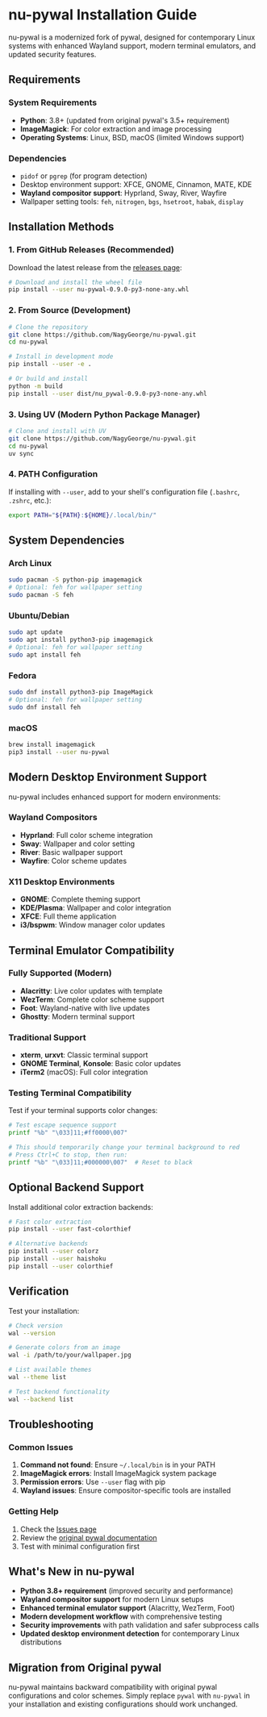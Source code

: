 # nu-pywal Installation Guide

nu-pywal is a modernized fork of pywal, designed for contemporary Linux systems with enhanced Wayland support, modern terminal emulators, and updated security features.

## Requirements

### System Requirements
- **Python**: 3.8+ (updated from original pywal's 3.5+ requirement)
- **ImageMagick**: For color extraction and image processing
- **Operating Systems**: Linux, BSD, macOS (limited Windows support)

### Dependencies
- `pidof` or `pgrep` (for program detection)
- Desktop environment support: XFCE, GNOME, Cinnamon, MATE, KDE
- **Wayland compositor support**: Hyprland, Sway, River, Wayfire
- Wallpaper setting tools: `feh`, `nitrogen`, `bgs`, `hsetroot`, `habak`, `display`

## Installation Methods

### 1. From GitHub Releases (Recommended)

Download the latest release from the [releases page](https://github.com/NagyGeorge/nu-pywal/releases):

```bash
# Download and install the wheel file
pip install --user nu-pywal-0.9.0-py3-none-any.whl
```

### 2. From Source (Development)

```bash
# Clone the repository
git clone https://github.com/NagyGeorge/nu-pywal.git
cd nu-pywal

# Install in development mode
pip install --user -e .

# Or build and install
python -m build
pip install --user dist/nu_pywal-0.9.0-py3-none-any.whl
```

### 3. Using UV (Modern Python Package Manager)

```bash
# Clone and install with UV
git clone https://github.com/NagyGeorge/nu-pywal.git
cd nu-pywal
uv sync
```

### 4. PATH Configuration

If installing with `--user`, add to your shell's configuration file (`.bashrc`, `.zshrc`, etc.):

```bash
export PATH="${PATH}:${HOME}/.local/bin/"
```

## System Dependencies

### Arch Linux
```bash
sudo pacman -S python-pip imagemagick
# Optional: feh for wallpaper setting
sudo pacman -S feh
```

### Ubuntu/Debian
```bash
sudo apt update
sudo apt install python3-pip imagemagick
# Optional: feh for wallpaper setting
sudo apt install feh
```

### Fedora
```bash
sudo dnf install python3-pip ImageMagick
# Optional: feh for wallpaper setting
sudo dnf install feh
```

### macOS
```bash
brew install imagemagick
pip3 install --user nu-pywal
```

## Modern Desktop Environment Support

nu-pywal includes enhanced support for modern environments:

### Wayland Compositors
- **Hyprland**: Full color scheme integration
- **Sway**: Wallpaper and color setting
- **River**: Basic wallpaper support  
- **Wayfire**: Color scheme updates

### X11 Desktop Environments
- **GNOME**: Complete theming support
- **KDE/Plasma**: Wallpaper and color integration
- **XFCE**: Full theme application
- **i3/bspwm**: Window manager color updates

## Terminal Emulator Compatibility

### Fully Supported (Modern)
- **Alacritty**: Live color updates with template
- **WezTerm**: Complete color scheme support
- **Foot**: Wayland-native with live updates
- **Ghostty**: Modern terminal support

### Traditional Support
- **xterm**, **urxvt**: Classic terminal support
- **GNOME Terminal**, **Konsole**: Basic color updates
- **iTerm2** (macOS): Full color integration

### Testing Terminal Compatibility

Test if your terminal supports color changes:

```bash
# Test escape sequence support
printf "%b" "\033]11;#ff0000\007"

# This should temporarily change your terminal background to red
# Press Ctrl+C to stop, then run:
printf "%b" "\033]11;#000000\007"  # Reset to black
```

## Optional Backend Support

Install additional color extraction backends:

```bash
# Fast color extraction
pip install --user fast-colorthief

# Alternative backends
pip install --user colorz
pip install --user haishoku
pip install --user colorthief
```

## Verification

Test your installation:

```bash
# Check version
wal --version

# Generate colors from an image
wal -i /path/to/your/wallpaper.jpg

# List available themes
wal --theme list

# Test backend functionality
wal --backend list
```

## Troubleshooting

### Common Issues

1. **Command not found**: Ensure `~/.local/bin` is in your PATH
2. **ImageMagick errors**: Install ImageMagick system package
3. **Permission errors**: Use `--user` flag with pip
4. **Wayland issues**: Ensure compositor-specific tools are installed

### Getting Help

1. Check the [Issues page](https://github.com/NagyGeorge/nu-pywal/issues)
2. Review the [original pywal documentation](https://github.com/dylanaraps/pywal/wiki)
3. Test with minimal configuration first

## What's New in nu-pywal

- **Python 3.8+ requirement** (improved security and performance)
- **Wayland compositor support** for modern Linux setups
- **Enhanced terminal emulator support** (Alacritty, WezTerm, Foot)
- **Modern development workflow** with comprehensive testing
- **Security improvements** with path validation and safer subprocess calls
- **Updated desktop environment detection** for contemporary Linux distributions

## Migration from Original pywal

nu-pywal maintains backward compatibility with original pywal configurations and color schemes. Simply replace `pywal` with `nu-pywal` in your installation and existing configurations should work unchanged.